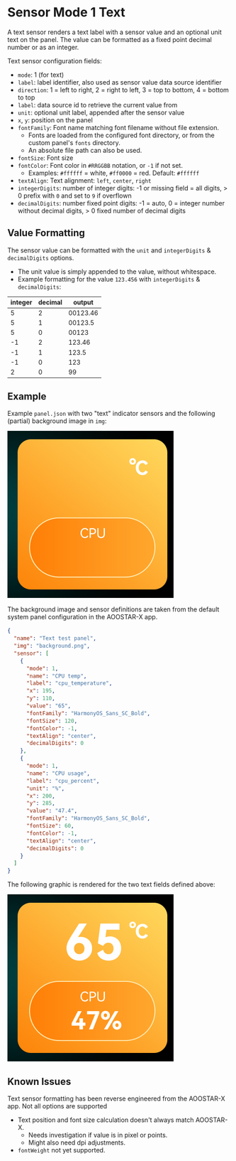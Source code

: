 # Sensor Mode 1 Text

A text sensor renders a text label with a sensor value and an optional unit text on the panel. 
The value can be formatted as a fixed point decimal number or as an integer.

Text sensor configuration fields:
- `mode`: 1 (for text)
- `label`: label identifier, also used as sensor value data source identifier
- `direction`: 1 = left to right, 2 = right to left, 3 = top to bottom, 4 = bottom to top
- `label`: data source id to retrieve the current value from
- `unit`: optional unit label, appended after the sensor value 
- `x`, `y`: position on the panel
- `fontFamily`: Font name matching font filename without file extension.
  - Fonts are loaded from the configured font directory, or from the custom panel's `fonts` directory. 
  - An absolute file path can also be used.
- `fontSize`: Font size
- `fontColor`: Font color in `#RRGGBB` notation, or `-1` if not set.
  - Examples: `#ffffff` = white, `#ff0000` = red. Default: `#ffffff`
- `textAlign`: Text alignment: `left`, `center`, `right`
- `integerDigits`: number of integer digits: -1 or missing field = all digits, > 0 prefix with `0` and set to `9` if overflown
- `decimalDigits`: number fixed point digits: -1 = auto, 0 = integer number without decimal digits, > 0 fixed number of decimal digits

## Value Formatting

The sensor value can be formatted with the `unit` and `integerDigits` & `decimalDigits` options.

- The unit value is simply appended to the value, without whitespace.
- Example formatting for the value `123.456` with `integerDigits` & `decimalDigits`:

| integer | decimal | output   |
|---------|---------|----------|
| 5       | 2       | 00123.46 |
| 5       | 1       | 00123.5  |
| 5       | 0       | 00123    |
| -1      | 2       | 123.46   |
| -1      | 1       | 123.5    |
| -1      | 0       | 123      |
| 2       | 0       | 99       |


## Example

Example `panel.json` with two "text" indicator sensors and the following (partial) background image in `img`:

<img src="../../img/sensor_mode1_background.png" alt="sensor mode 1 background image example">

The background image and sensor definitions are taken from the default system panel configuration in the AOOSTAR-X app.

```json
{
  "name": "Text test panel",
  "img": "background.png",
  "sensor": [
    {
      "mode": 1,
      "name": "CPU temp",
      "label": "cpu_temperature",
      "x": 195,
      "y": 110,
      "value": "65",
      "fontFamily": "HarmonyOS_Sans_SC_Bold",
      "fontSize": 120,
      "fontColor": -1,
      "textAlign": "center",
      "decimalDigits": 0
    },
    {
      "mode": 1,
      "name": "CPU usage",
      "label": "cpu_percent",
      "unit": "%",
      "x": 200,
      "y": 285,
      "value": "47.4",
      "fontFamily": "HarmonyOS_Sans_SC_Bold",
      "fontSize": 60,
      "fontColor": -1,
      "textAlign": "center",
      "decimalDigits": 0
    }
  ]
}
```

The following graphic is rendered for the two text fields defined above:

<img src="../../img/sensor_mode1.png" alt="sensor mode 1 example">

## Known Issues

Text sensor formatting has been reverse engineered from the AOOSTAR-X app. Not all options are supported

- Text position and font size calculation doesn't always match AOOSTAR-X.
  - Needs investigation if value is in pixel or points.
  - Might also need dpi adjustments.
- `fontWeight` not yet supported.
